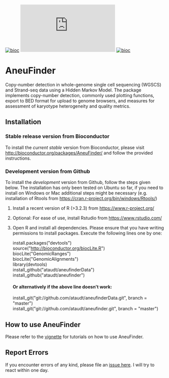 [![bioc](http://www.bioconductor.org/shields/downloads/AneuFinder.svg)](https://bioconductor.org/packages/stats/bioc/AneuFinder/) 
[![bioc](http://mcube.nju.edu.cn/cgi-bin/zuguanggu/bioc_download.pl?package=AneuFinder)](https://bioconductor.org/packages/stats/bioc/AneuFinder/) 
[![bioc](http://www.bioconductor.org/shields/years-in-bioc/AneuFinder.svg)](http://bioconductor.org/packages/devel/bioc/html/AneuFinder.html)


AneuFinder
==========

Copy-number detection in whole-genome single cell sequencing (WGSCS) and Strand-seq data using a Hidden Markov Model. The package implements copy-number detection, commonly used plotting functions, export to BED format for upload to genome browsers, and measures for assessment of karyotype heterogeneity and quality metrics.

Installation
------------

### Stable release version from Bioconductor
To install the *current stable* version from Bioconductor, please visit http://bioconductor.org/packages/AneuFinder/ and follow the provided instructions.

### Development version from Github
To install the *development* version from Github, follow the steps given below. The installation has only been tested on Ubuntu so far, if you need to install on Windows or Mac additional steps might be necessary (e.g. installation of Rtools from https://cran.r-project.org/bin/windows/Rtools/)

1. Install a recent version of R (>3.2.3) from https://www.r-project.org/
2. Optional: For ease of use, install Rstudio from https://www.rstudio.com/
3. Open R and install all dependencies. Please ensure that you have writing permissions to install packages. Execute the following lines one by one:

   install.packages("devtools")  
	 source("http://bioconductor.org/biocLite.R")  
	 biocLite("GenomicRanges")  
	 biocLite("GenomicAlignments")  
	 library(devtools)  
	 install_github("ataudt/aneufinderData")  
	 install_github("ataudt/aneufinder")  
	 #### Or alternatively if the above line doesn't work:  
	 install_git("git://github.com/ataudt/aneufinderData.git", branch = "master")  
	 install_git("git://github.com/ataudt/aneufinder.git", branch = "master")

How to use AneuFinder
--------------------

Please refer to the [vignette](https://github.com/ataudt/aneufinder/blob/master/vignettes/AneuFinder.pdf) for tutorials on how to use AneuFinder.

Report Errors
-------------

If you encounter errors of any kind, please file an [issue here](https://github.com/ataudt/aneufinder/issues/new). I will try to react within one day.
